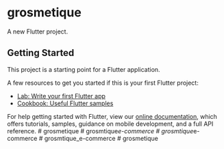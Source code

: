 # grosmetique

A new Flutter project.

## Getting Started

This project is a starting point for a Flutter application.

A few resources to get you started if this is your first Flutter project:

- [Lab: Write your first Flutter app](https://flutter.dev/docs/get-started/codelab)
- [Cookbook: Useful Flutter samples](https://flutter.dev/docs/cookbook)

For help getting started with Flutter, view our
[online documentation](https://flutter.dev/docs), which offers tutorials,
samples, guidance on mobile development, and a full API reference.
#   g r o s m e t i q u e  
 #   g r o s m t i q u e _ e - c o m m e r c e  
 #   g r o s m t i q u e _ e - c o m m e r c e  
 #   g r o s m t i q u e _ e - c o m m e r c e  
 #   g r o s m e t i q u e  
 